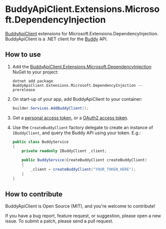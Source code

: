 # BuddyApiClient.Extensions.Microsoft.DependencyInjection

[BuddyApiClient](https://github.com/logikfabrik/BuddyApiClient) extensions for Microsoft.Extensions.DependencyInjection. BuddyApiClient is a .NET client for the [Buddy](https://buddy.works) API.

## How to use

1. Add the [BuddyApiClient.Extensions.Microsoft.DependencyInjection](https://www.nuget.org/packages/BuddyApiClient.Extensions.Microsoft.DependencyInjection) NuGet to your project:

    ```
    dotnet add package BuddyApiClient.Extensions.Microsoft.DependencyInjection --prerelease
    ```

2. On start-up of your app, add BuddyApiClient to your container:

    ```csharp
    builder.Services.AddBuddyClient();
    ```

3. Get a [personal access token](https://buddy.works/docs/api/getting-started/oauth2/personal-access-token), or a [OAuth2 access token](https://buddy.works/docs/api/getting-started/oauth2/introduction).

4. Use the `CreateBuddyClient` factory delegate to create an instance of `IBuddyClient`, and query the Buddy API using your token. E.g.:

    ```csharp
    public class BuddyService
    {
        private readonly IBuddyClient _client;

        public BuddyService(CreateBuddyClient createBuddyClient)
        {
            _client = createBuddyClient("YOUR_TOKEN_HERE");
        }
    }
    ```

## How to contribute

BuddyApiClient is Open Source (MIT), and you're welcome to contribute!

If you have a bug report, feature request, or suggestion, please open a new issue. To submit a patch, please send a pull request.